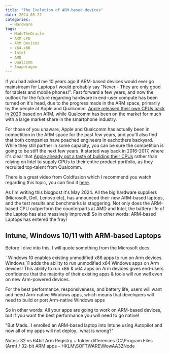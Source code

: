 ```yaml
---
title: "The Evolution of ARM-based devices"
date: 2024-05-22
categories:
  - Hardware
tags:
  - MadsTheOracle
  - ARM CPU
  - ARM Devices
  - x64-x86
  - Intel
  - AMD
  - Qualcomm
  - Snapdragon
---
```


If you had asked me 10 years ago if ARM-based devices would ever go mainstream for Laptops I would probably say "Never - They are only good for tablets and mobile phones!". Fast forward a few years, and now the outlook for the future regarding hardware in end-user compute has been turned on it's head, due to the progress made in the ARM space, primarily by the people at Apple and Qualcomm. [Apple released their own CPUs back in 2020](https://www.apple.com/newsroom/2020/11/apple-unleashes-m1/) based on ARM, while Qualcomm has been on the market for much with a large market share in the smartphone industry.

For those of you unaware, Apple and Qualcomm has actually been in competition in the ARM space for the past few years, and you'll also find that both companies have poached engineers in eachothers backyard. While they still partner in some capacity, you can be sure the competition is going to be stiff the next few years. It started way back in 2016-2017, where it's clear that [Apple already got a taste of building their CPUs](https://fortune.com/2017/05/30/apple-qualcomm-esin-terzioglu/) rather than relying on Intel to supply CPUs to their entire product portfolio, as they recruited top-talent from Qualcomm. 

There is a great video from Coldfusion which I recommend you watch regarding this topic, you can find it [here](https://www.youtube.com/watch?v=V68RE0M8zhk).

As I'm writing this blogpost it's May 2024. All the big hardware suppliers (Microsoft, Dell, Lenovo etc), has announced their new ARM-based laptops, and the test results and benchmarks is staggering. Not only does the ARM-based CPU outperform the counterparts at AMD and Intel, the battery life of the Laptop has also massively improved! So in other words: ARM-based Laptops has entered the fray!

## Intune, Windows 10/11 with ARM-based Laptops

Before I dive into this, I will quote something from the Microsoft docs:

`
Windows 10 enables existing unmodified x86 apps to run on Arm devices. Windows 11 adds the ability to run unmodified x64 Windows apps on Arm devices! This ability to run x86 & x64 apps on Arm devices gives end-users confidence that the majority of their existing apps & tools will run well even on new Arm-powered devices.

For the best performance, responsiveness, and battery life, users will want and need Arm-native Windows apps, which means that developers will need to build or port Arm-native Windows apps`
`

So in other words: All your apps are going to work on ARM-based devices, but if you want the best performance you will need to go native!

"But Mads.. I enrolled an ARM-based laptop into Intune using Autopilot and now all of my apps will not deploy.. what is wrong?"

Notes:
32 vs 64bit Arm
Registry + folder differences (C:\Program Files (Arm) / 32-bit ARM apps – HKLM\SOFTWARE\WowAA32Node